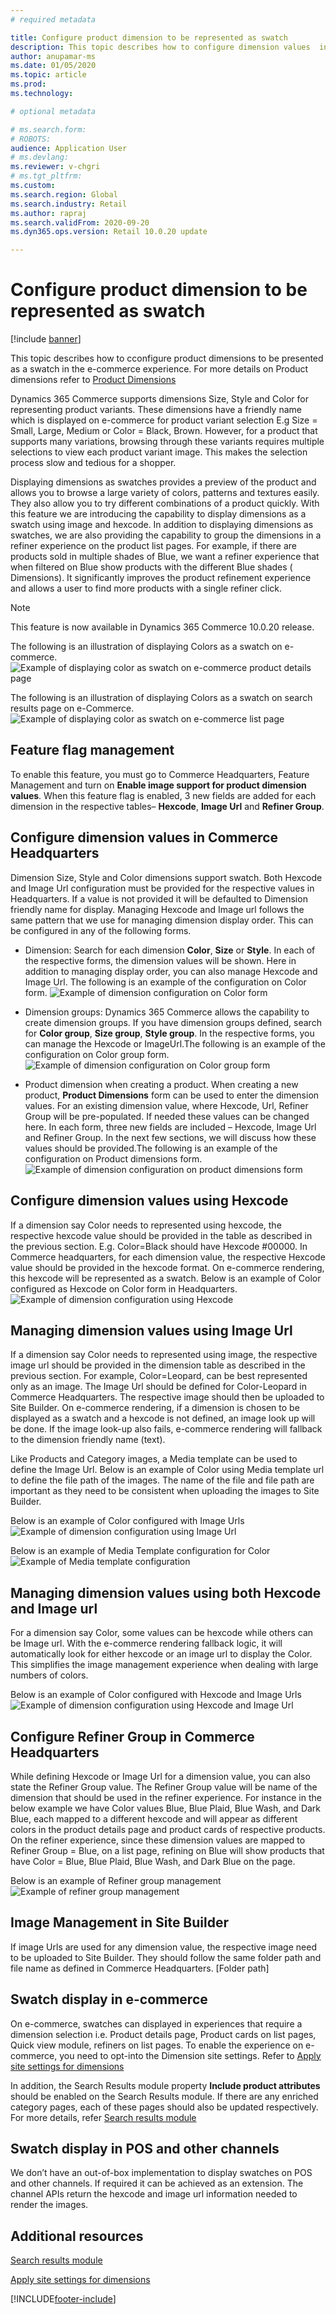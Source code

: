 ```yaml
---
# required metadata

title: Configure product dimension to be represented as swatch 
description: This topic describes how to configure dimension values  in Commerce headquarters to be represented as a swatch
author: anupamar-ms
ms.date: 01/05/2020
ms.topic: article
ms.prod: 
ms.technology: 

# optional metadata

# ms.search.form: 
# ROBOTS: 
audience: Application User
# ms.devlang: 
ms.reviewer: v-chgri
# ms.tgt_pltfrm: 
ms.custom: 
ms.search.region: Global
ms.search.industry: Retail
ms.author: rapraj
ms.search.validFrom: 2020-09-20
ms.dyn365.ops.version: Retail 10.0.20 update

---
```


# Configure product dimension to be represented as swatch 

[!include [banner](../../includes/banner.md)]

This topic describes how to cconfigure product dimensions to be presented as a swatch in the e-commerce experience. For more details on Product dimensions refer to [Product Dimensions](../supply-chain/pim/product-dimensions.md)

Dynamics 365 Commerce supports dimensions Size, Style and Color for representing product variants. These dimensions have a friendly name which is displayed on e-commerce for product variant selection E.g Size = Small, Large, Medium or Color = Black, Brown. However, for a product that supports many variations, browsing through these variants requires multiple selections to view each product variant image. This makes the selection process slow and tedious for a shopper.

Displaying dimensions as swatches provides a preview of the product and allows you to browse a large variety of colors, patterns and textures easily. They also allow you to try different combinations of a product quickly. With this feature we are introducing the capability to display dimensions as a swatch using image and hexcode. In addition to displaying dimensions as swatches, we are also providing the capability to group the dimensions in a refiner experience on the product list pages.  For example, if there are products sold in multiple shades of Blue, we want a refiner experience that when filtered on Blue show products with the different Blue shades ( Dimensions). It significantly improves the product refinement experience and allows a user  to find more products with a single refiner click. 

> [!NOTE]
> This feature is now available in Dynamics 365 Commerce 10.0.20 release.

The following is an illustration of displaying Colors as a swatch on e-commerce. 
![Example of displaying color as swatch on e-commerce product details page](../dev-itpro/media/swatch_pdp.png)

The following is an illustration of displaying Colors as a swatch on search results page on e-Commerce.
![Example of displaying color as swatch on e-commerce list page](../dev-itpro/media/swatch_searchresults.PNG)

## Feature flag management
To enable this feature, you must go to Commerce Headquarters, Feature Management and turn on  **Enable image support for product dimension values**.   When this feature flag is enabled, 3 new fields are added for each dimension in the respective tables– **Hexcode**, **Image Url** and **Refiner Group**. 

## Configure dimension values in Commerce Headquarters
Dimension Size, Style and Color dimensions support swatch. Both Hexcode and Image Url configuration must be provided for the respective values in Headquarters. If a value is not provided it will be defaulted to Dimension friendly name for display. Managing Hexcode and Image url follows the same pattern that we use for managing dimension display order. This can be configured in any of the following forms. 
- Dimension: Search for each dimension **Color**, **Size** or **Style**. In each of the respective forms, the dimension values will be shown. Here in addition to managing display order, you can also manage Hexcode and Image Url. The following is an example of the configuration on Color form. 
![Example of dimension configuration on Color form](../dev-itpro/media/swatch_Color.PNG)

- Dimension groups: Dynamics 365 Commerce allows the capability to create dimension groups. If you have dimension groups defined, search for **Color group**, **Size group**, **Style group**. In the respective forms, you can manage the Hexcode or ImageUrl.The following is an example of the configuration on Color group form.  ![Example of dimension configuration on Color group form](../dev-itpro/media/swatch_colorGroup.PNG)

- Product dimension when creating a product. When creating a new product,  **Product Dimensions** form can be used to enter the dimension values. For an existing dimension value, where Hexcode, Url, Refiner Group will be pre-populated. If needed these values can be changed here. In each form, three new fields are included – Hexcode, Image Url and  Refiner Group. In the next few sections, we will discuss how these values should be provided.The following is an example of the configuration on Product dimensions form. ![Example of dimension configuration on product dimensions form](../dev-itpro/media/swatch_product_dimensions.PNG)

## Configure dimension values using Hexcode
If a dimension say Color needs to represented using hexcode, the respective hexcode value should be provided in the table as described in the previous section. E.g.  Color=Black should have Hexcode #00000. In Commerce headquarters, for each dimension value, the respective Hexcode value should be provided in the hexcode format. On e-commerce rendering, this hexcode will be represented as a swatch. 
Below is an example of Color configured as Hexcode on Color form in Headquarters. 
 ![Example of dimension configuration using Hexcode](../dev-itpro/media/swatch_color_hexcode.png)

## Managing dimension values using Image Url
If a dimension say Color needs to represented using image, the respective image url should be provided in the dimension table as described in the previous section.  For example, Color=Leopard, can be best represented only as an image. The Image Url should be defined for Color-Leopard in Commerce Headquarters. The respective image should then be uploaded to Site Builder. On e-commerce rendering, if a dimension is chosen to be displayed as a swatch and a hexcode is not defined, an image look up will be done. If the image look-up also fails, e-commerce rendering will fallback to the dimension friendly name (text). 

Like Products and Category images, a Media template can be used to define the Image Url.  Below is an example of Color using Media template url to define the file path of the images. The name of the file and file path are important as they need to be consistent when uploading the images to Site Builder.

Below is an example of Color configured with Image Urls
![Example of dimension configuration using Image Url](../dev-itpro/media/swatch_color_urls.PNG)

Below is an example of Media Template configuration for Color
![Example of Media template configuration](../dev-itpro/media/swatch_media_template.PNG)

## Managing dimension values using both Hexcode and Image url
For a dimension say Color, some values can be hexcode while others can be Image url. With the e-commerce rendering fallback logic, it will automatically look for either hexcode or an image url to display the Color.  This simplifies the image management experience when dealing with large numbers of colors.

Below is an example of Color configured with Hexcode and Image Urls
![Example of dimension configuration using Hexcode and Image Url](../dev-itpro/media/swatch_color_hexandimage.png)


## Configure Refiner Group in Commerce Headquarters
While defining Hexcode or Image Url for a dimension value, you can also state the Refiner Group value. The Refiner Group value will be name of the dimension that should be used in the refiner experience. For instance in the below example we have Color values Blue, Blue Plaid, Blue Wash, and Dark Blue, each mapped to a different  hexcode and will appear as different colors in the product details page and product cards of respective products. On the refiner experience, since these dimension values are mapped to Refiner Group = Blue, on a list page, refining on Blue will show products that have Color = Blue, Blue Plaid, Blue Wash, and Dark Blue on the page.

Below is an example of Refiner group management
![Example of refiner group management](../dev-itpro/media/swatch_refiner_group.png)


## Image Management in Site Builder
If image Urls are used for any dimension value, the respective image need to be uploaded to Site Builder. They should follow the same folder path and file name as defined in Commerce Headquarters. 
[Folder path]

## Swatch display in e-commerce
On e-commerce, swatches can displayed in experiences that require a dimension selection i.e. Product details page, Product cards on list pages, Quick view module, refiners on list pages. To enable the experience on e-commerce, you need to opt-into the Dimension site settings. Refer to [Apply site settings for dimensions](../dimension_settings.md)

In addition, the Search Results module property **Include product attributes** should be enabled on the Search Results module. If there are any enriched category pages, each of these pages should also be updated respectively. For more details, refer [Search results module](../search-result-module.md)


## Swatch display in POS and other channels
We don’t have an out-of-box implementation to display swatches on POS and other channels. If required it can be achieved as an extension. The channel APIs return the hexcode and image url information needed to render the images.


## Additional resources

[Search results module](../search-result-module.md)

[Apply site settings for dimensions](../dimension_settings.md)

[!INCLUDE[footer-include](../../includes/footer-banner.md)]
